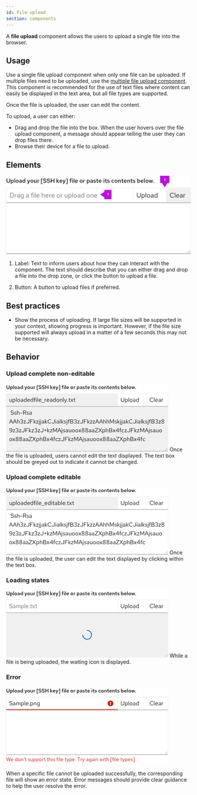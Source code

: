 ```yaml
---
id: File upload
section: components
---
```

A **file upload** component allows the users to upload a single file into the browser. 

## Usage

Use a single file upload component when only one file can be uploaded. If multiple files need to be uploaded, use the [multiple file upload component](https://www.patternfly.org/v4/components/file-upload---multiple/). This component is recommended for the use of text files where content can easily be displayed in the text area, but all file types are supported.

Once the file is uploaded, the user can edit the content.

To upload, a user can either:
- Drag and drop the file into the box. When the user hovers over the file upload component, a message should appear telling the user they can drop files there. 
- Browse their device for a file to upload.


## Elements
<img src="./img/Fileupload.png" alt="File Upload"/> 

1. Label: Text to inform users about how they can interact with the component. The text should describe that you can either drag and drop a file into the drop zone, or click the button to upload a file.

2. Button: A button to upload files if preferred. 


## Best practices

- Show the process of uploading. If large file sizes will be supported in your context, showing progress is important. However, if the file size supported will always upload in a matter of a few seconds this may not be necessary. 


## Behavior
### Upload complete non-editable
<img src="./img/Noneditable.png" alt="File upload with greyed out text box"/> 
Once the file is uploaded, users cannot edit the text displayed. The text box should be greyed out to indicate it cannot be changed.


### Upload complete editable
<img src="./img/editable.png" alt="File Upload with text editable"/> 
Once the file is uploaded, the user can edit the text displayed by clicking within the text box.


### Loading states
<img src="./img/Loading.png" alt="File upload with loading symbol"/> 
While a file is being uploaded, the waiting icon is displayed.


### Error 
<img src="./img/FileError.png" alt="File upload with a an error alert"/> 

When a specific file cannot be uploaded successfully, the corresponding file will show an error state. Error messages should provide clear guidance to help the user resolve the error.
